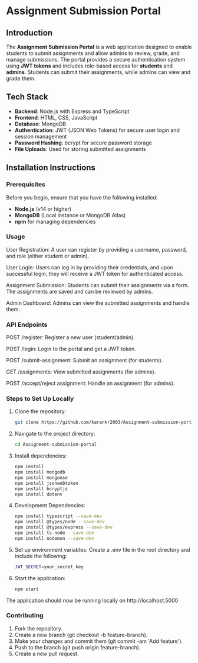 # Assignment Submission Portal

## Introduction
The **Assignment Submission Portal** is a web application designed to enable students to submit assignments and allow admins to review, grade, and manage submissions. The portal provides a secure authentication system using **JWT tokens** and includes role-based access for **students** and **admins**. Students can submit their assignments, while admins can view and grade them.

## Tech Stack
- **Backend**: Node.js with Express and TypeScript
- **Frontend**: HTML, CSS, JavaScript
- **Database**: MongoDB
- **Authentication**: JWT (JSON Web Tokens) for secure user login and session management
- **Password Hashing**: bcrypt for secure password storage
- **File Uploads**: Used for storing submitted assignments

## Installation Instructions

### Prerequisites
Before you begin, ensure that you have the following installed:
- **Node.js** (v14 or higher)
- **MongoDB** (Local instance or MongoDB Atlas)
- **npm** for managing dependencies


### Usage
User Registration: A user can register by providing a username, password, and role (either student or admin).

User Login: Users can log in by providing their credentials, and upon successful login, they will receive a JWT token for authenticated access.

Assignment Submission: Students can submit their assignments via a form. The assignments are saved and can be reviewed by admins.

Admin Dashboard: Admins can view the submitted assignments and handle them.

### API Endpoints
POST /register: Register a new user (student/admin).

POST /login: Login to the portal and get a JWT token.

POST /submit-assignment: Submit an assignment (for students).

GET /assignments: View submitted assignments (for admins).

POST /accept/reject assignment: Handle an assignment (for admins).


### Steps to Set Up Locally

1. Clone the repository:
   ```bash
   git clone https://github.com/karankr2003/Assignment-submission-portal

2. Navigate to the project directory:
   ```bash
   cd Assignment-submission-portal

3. Install dependencies:
   ```bash
   npm install
   npm install mongodb
   npm install mongoose
   npm install jsonwebtoken
   npm install bcryptjs
   npm install dotenv

4. Development Dependencies:
   ```bash
   npm install typescript --save-dev
   npm install @types/node --save-dev
   npm install @types/express --save-dev
   npm install ts-node --save-dev
   npm install nodemon --save-dev

5. Set up environment variables: Create a .env file in the root directory and include the following:
   ```bash
   JWT_SECRET=your_secret_key

6. Start the application:
   ```bash
   npm start

The application should now be running locally on http://localhost:5000


### Contributing
1. Fork the repository.
2. Create a new branch (git checkout -b feature-branch).
3. Make your changes and commit them (git commit -am 'Add feature').
4. Push to the branch (git push origin feature-branch).
5. Create a new pull request.

